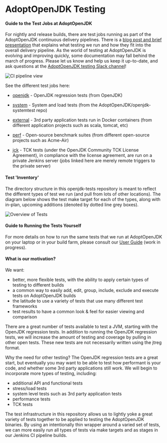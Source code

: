 <!--
Licensed under the Apache License, Version 2.0 (the "License");
you may not use this file except in compliance with the License.
You may obtain a copy of the License at

[1]http://www.apache.org/licenses/LICENSE-2.0

Unless required by applicable law or agreed to in writing, software
distributed under the License is distributed on an "AS IS" BASIS,
WITHOUT WARRANTIES OR CONDITIONS OF ANY KIND, either express or implied.
See the License for the specific language governing permissions and
-->

# AdoptOpenJDK Testing

#### Guide to the Test Jobs at AdoptOpenJDK

For nightly and release builds, there are test jobs running as part of the AdoptOpenJDK continuous delivery pipelines.  There is a [blog post and brief presentation](https://blog.adoptopenjdk.net/2017/12/testing-java-help-count-ways) that explains what testing we run and how they fit into the overall delivery pipeline.  As the world of testing at AdoptOpenJDK is evolving and improving quickly, some documentation may fall behind the march of progress.  Please let us know and help us keep it up-to-date, and ask questions at the [AdoptOpenJDK testing Slack channel](https://adoptopenjdk.slack.com/messages/C5219G28G)!

![CI pipeline view](doc/ciPipeline.jpg)

See the different test jobs here:

- [openjdk](https://ci.adoptopenjdk.net/view/Test_openjdk/) - OpenJDK regression tests (from OpenJDK)

- [system](https://ci.adoptopenjdk.net/view/Test_system/) - System and load tests (from the AdoptOpenJDK/openjdk-systemtest repo)

- [external](https://ci.adoptopenjdk.net/view/Test_external/) - 3rd party application tests run in Docker containers (from different application projects such as scala, tomcat, etc)

- [perf](https://ci.adoptopenjdk.net/view/Test_perf/) - Open-source benchmark suites (from different open-source projects such as Acme-Air)

- [jck](https://ci.adoptopenjdk.net/view/Test_jck/) - TCK tests (under the OpenJDK Community TCK License Agreement), in compliance with the license agreement, are run on a private Jenkins server (jobs linked here are merely remote triggers to the private server)


#### Test 'Inventory'

The directory structure in this openjdk-tests repository is meant to reflect the different types of test we run (and pull from lots of other locations).  The diagram below shows the test make target for each of the types, along with in-plan, upcoming additions (denoted by dotted line grey boxes).

![Overview of Tests](doc/overviewOfAdoptTests.svg)

#### Guide to Running the Tests Yourself
For more details on how to run the same tests that we run at AdoptOpenJDK on your laptop or in your build farm, please consult our [User Guide](doc/userGuide.md) (work in progress).

#### What is our motivation?
We want:
- better, more flexible tests, with the ability to apply certain types of testing to different builds
- a common way to easily add, edit, group, include, exclude and execute tests on AdoptOpenJDK builds
- the latitude to use a variety of tests that use many different test frameworks
- test results to have a common look & feel for easier viewing and comparison

There are a great number of tests available to test a JVM, starting with the OpenJDK regression tests.  In addition to running the OpenJDK regression tests, we will increase the amount of testing and coverage by pulling in other open tests.  These new tests are not necessarily written using the jtreg format.

Why the need for other testing?  The OpenJDK regression tests are a great start, but eventually you may want to be able to test how performant is your code, and whether some 3rd party applications still work.  We will begin to incorporate more types of testing, including:
- additional API and functional tests
- stress/load tests
- system level tests such as 3rd party application tests
- performance tests
- TCK tests

The test infrastructure in this repository allows us to lightly yoke a great variety of tests together to be applied to testing the AdoptOpenJDK binaries.  By using an intentionally thin wrapper around a varied set of tests, we can more easily run all types of tests via make targets and as stages in our Jenkins CI pipeline builds.





